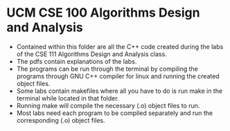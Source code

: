 UCM CSE 100 Algorithms Design and Analysis
==========================================

+ Contained within this folder are all the C++ code created during the labs of the CSE 111 Algorithms Design and Analysis class.
+ The pdfs contain explanations of the labs.
+ The programs can be run through the terminal by compiling the programs through GNU C++ compiler for linux and running the created object files.
+ Some labs contain makefiles where all you have to do is run make in the terminal while located in that folder.
+ Running make will compile the necessary (.o) object files to run.
+ Most labs need each program to be compiled separately and run the corresponding (.o) object files. 



